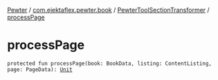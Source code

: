 [Pewter](../../index.md) / [com.ejektaflex.pewter.book](../index.md) / [PewterToolSectionTransformer](index.md) / [processPage](./process-page.md)

# processPage

`protected fun processPage(book: BookData, listing: ContentListing, page: PageData): `[`Unit`](https://kotlinlang.org/api/latest/jvm/stdlib/kotlin/-unit/index.html)